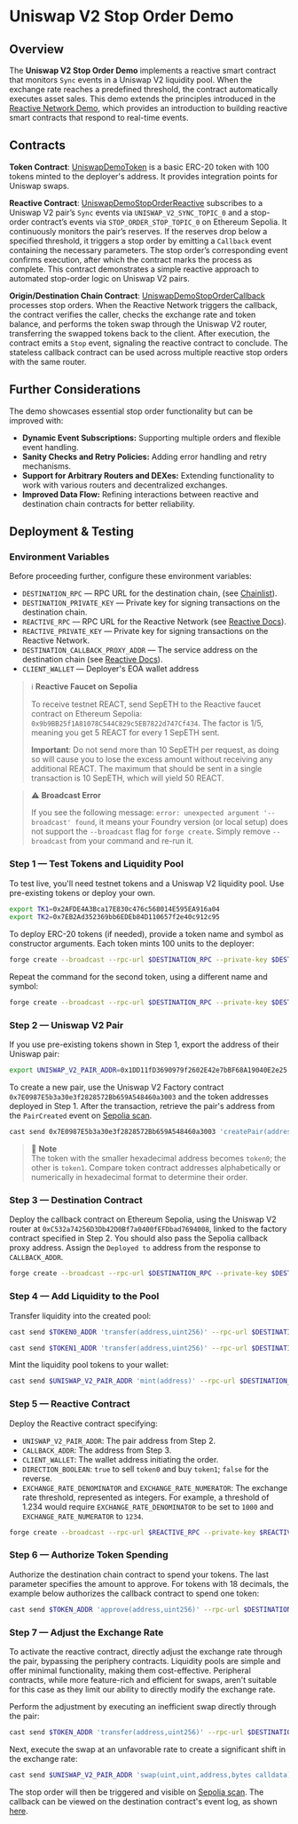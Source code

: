 # Uniswap V2 Stop Order Demo

## Overview

The **Uniswap V2 Stop Order Demo** implements a reactive smart contract that monitors `Sync` events in a Uniswap V2 liquidity pool. When the exchange rate reaches a predefined threshold, the contract automatically executes asset sales. This demo extends the principles introduced in the [Reactive Network Demo](https://github.com/Reactive-Network/reactive-smart-contract-demos/tree/main/src/demos/basic), which provides an introduction to building reactive smart contracts that respond to real-time events.

## Contracts

**Token Contract**: [UniswapDemoToken](https://github.com/Reactive-Network/reactive-smart-contract-demos/blob/main/src/demos/uniswap-v2-stop-order/UniswapDemoToken.sol) is a basic ERC-20 token with 100 tokens minted to the deployer's address. It provides integration points for Uniswap swaps.

**Reactive Contract**: [UniswapDemoStopOrderReactive](https://github.com/Reactive-Network/reactive-smart-contract-demos/blob/main/src/demos/uniswap-v2-stop-order/UniswapDemoStopOrderReactive.sol) subscribes to a Uniswap V2 pair’s `Sync` events via `UNISWAP_V2_SYNC_TOPIC_0` and a stop-order contract’s events via `STOP_ORDER_STOP_TOPIC_0` on Ethereum Sepolia. It continuously monitors the pair’s reserves. If the reserves drop below a specified threshold, it triggers a stop order by emitting a `Callback` event containing the necessary parameters. The stop order’s corresponding event confirms execution, after which the contract marks the process as complete. This contract demonstrates a simple reactive approach to automated stop-order logic on Uniswap V2 pairs.

**Origin/Destination Chain Contract**: [UniswapDemoStopOrderCallback](https://github.com/Reactive-Network/reactive-smart-contract-demos/blob/main/src/demos/uniswap-v2-stop-order/UniswapDemoStopOrderCallback.sol) processes stop orders. When the Reactive Network triggers the callback, the contract verifies the caller, checks the exchange rate and token balance, and performs the token swap through the Uniswap V2 router, transferring the swapped tokens back to the client. After execution, the contract emits a `Stop` event, signaling the reactive contract to conclude. The stateless callback contract can be used across multiple reactive stop orders with the same router.

## Further Considerations

The demo showcases essential stop order functionality but can be improved with:

- **Dynamic Event Subscriptions:** Supporting multiple orders and flexible event handling.
- **Sanity Checks and Retry Policies:** Adding error handling and retry mechanisms.
- **Support for Arbitrary Routers and DEXes:** Extending functionality to work with various routers and decentralized exchanges.
- **Improved Data Flow:** Refining interactions between reactive and destination chain contracts for better reliability.

## Deployment & Testing

### Environment Variables

Before proceeding further, configure these environment variables:

* `DESTINATION_RPC` — RPC URL for the destination chain, (see [Chainlist](https://chainlist.org)).
* `DESTINATION_PRIVATE_KEY` — Private key for signing transactions on the destination chain.
* `REACTIVE_RPC` — RPC URL for the Reactive Network (see [Reactive Docs](https://dev.reactive.network/reactive-mainnet)).
* `REACTIVE_PRIVATE_KEY` — Private key for signing transactions on the Reactive Network.
* `DESTINATION_CALLBACK_PROXY_ADDR` — The service address on the destination chain (see [Reactive Docs](https://dev.reactive.network/origins-and-destinations#callback-proxy-address)).
* `CLIENT_WALLET` — Deployer's EOA wallet address

> ℹ️ **Reactive Faucet on Sepolia**
> 
> To receive testnet REACT, send SepETH to the Reactive faucet contract on Ethereum Sepolia: `0x9b9BB25f1A81078C544C829c5EB7822d747Cf434`. The factor is 1/5, meaning you get 5 REACT for every 1 SepETH sent.
>
> **Important**: Do not send more than 10 SepETH per request, as doing so will cause you to lose the excess amount without receiving any additional REACT. The maximum that should be sent in a single transaction is 10 SepETH, which will yield 50 REACT.

> ⚠️ **Broadcast Error**
> 
> If you see the following message: `error: unexpected argument '--broadcast' found`, it means your Foundry version (or local setup) does not support the `--broadcast` flag for `forge create`. Simply remove `--broadcast` from your command and re-run it.

### Step 1 — Test Tokens and Liquidity Pool

To test live, you'll need testnet tokens and a Uniswap V2 liquidity pool. Use pre-existing tokens or deploy your own.

```bash
export TK1=0x2AFDE4A3Bca17E830c476c568014E595EA916a04
export TK2=0x7EB2Ad352369bb6EDEb84D110657f2e40c912c95
```

To deploy ERC-20 tokens (if needed), provide a token name and symbol as constructor arguments. Each token mints 100 units to the deployer:

```bash
forge create --broadcast --rpc-url $DESTINATION_RPC --private-key $DESTINATION_PRIVATE_KEY src/demos/uniswap-v2-stop-order/UniswapDemoToken.sol:UniswapDemoToken --constructor-args TK1 TK1
```

Repeat the command for the second token, using a different name and symbol:

```bash
forge create --broadcast --rpc-url $DESTINATION_RPC --private-key $DESTINATION_PRIVATE_KEY src/demos/uniswap-v2-stop-order/UniswapDemoToken.sol:UniswapDemoToken --constructor-args TK2 TK2
```

### Step 2 — Uniswap V2 Pair

If you use pre-existing tokens shown in Step 1, export the address of their Uniswap pair:

```bash
export UNISWAP_V2_PAIR_ADDR=0x1DD11fD3690979f2602E42e7bBF68A19040E2e25
```

To create a new pair, use the Uniswap V2 Factory contract `0x7E0987E5b3a30e3f2828572Bb659A548460a3003` and the token addresses deployed in Step 1. After the transaction, retrieve the pair's address from the `PairCreated` event on [Sepolia scan](https://sepolia.etherscan.io/tx/0x4a373bc6ebe815105abf44e6b26e9cdcd561fb9e796196849ae874c7083692a4/advanced#eventlog).

```bash
cast send 0x7E0987E5b3a30e3f2828572Bb659A548460a3003 'createPair(address,address)' --rpc-url $DESTINATION_RPC --private-key $DESTINATION_PRIVATE_KEY $TOKEN0_ADDR $TOKEN1_ADDR
```

> 📝 **Note**  
> The token with the smaller hexadecimal address becomes `token0`; the other is `token1`. Compare token contract addresses alphabetically or numerically in hexadecimal format to determine their order.

### Step 3 — Destination Contract

Deploy the callback contract on Ethereum Sepolia, using the Uniswap V2 router at `0xC532a74256D3Db42D0Bf7a0400fEFDbad7694008`, linked to the factory contract specified in Step 2. You should also pass the Sepolia callback proxy address. Assign the `Deployed to` address from the response to `CALLBACK_ADDR`.

```bash
forge create --broadcast --rpc-url $DESTINATION_RPC --private-key $DESTINATION_PRIVATE_KEY src/demos/uniswap-v2-stop-order/UniswapDemoStopOrderCallback.sol:UniswapDemoStopOrderCallback --value 0.02ether --constructor-args $DESTINATION_CALLBACK_PROXY_ADDR 0xC532a74256D3Db42D0Bf7a0400fEFDbad7694008
```

### Step 4 — Add Liquidity to the Pool

Transfer liquidity into the created pool:

```bash
cast send $TOKEN0_ADDR 'transfer(address,uint256)' --rpc-url $DESTINATION_RPC --private-key $DESTINATION_PRIVATE_KEY $UNISWAP_V2_PAIR_ADDR 10000000000000000000
```

```bash
cast send $TOKEN1_ADDR 'transfer(address,uint256)' --rpc-url $DESTINATION_RPC --private-key $DESTINATION_PRIVATE_KEY $UNISWAP_V2_PAIR_ADDR 10000000000000000000
```

Mint the liquidity pool tokens to your wallet:

```bash
cast send $UNISWAP_V2_PAIR_ADDR 'mint(address)' --rpc-url $DESTINATION_RPC --private-key $DESTINATION_PRIVATE_KEY $CLIENT_WALLET
```

### Step 5 — Reactive Contract

Deploy the Reactive contract specifying:

- `UNISWAP_V2_PAIR_ADDR`: The pair address from Step 2.
- `CALLBACK_ADDR`: The address from Step 3.
- `CLIENT_WALLET`: The wallet address initiating the order.
- `DIRECTION_BOOLEAN`: `true` to sell `token0` and buy `token1`; `false` for the reverse.
- `EXCHANGE_RATE_DENOMINATOR` and `EXCHANGE_RATE_NUMERATOR`: The exchange rate threshold, represented as integers. For example, a threshold of 1.234 would require `EXCHANGE_RATE_DENOMINATOR` to be set to `1000` and `EXCHANGE_RATE_NUMERATOR` to `1234`.

```bash
forge create --broadcast --rpc-url $REACTIVE_RPC --private-key $REACTIVE_PRIVATE_KEY src/demos/uniswap-v2-stop-order/UniswapDemoStopOrderReactive.sol:UniswapDemoStopOrderReactive --value 0.1ether --constructor-args $UNISWAP_V2_PAIR_ADDR $CALLBACK_ADDR $CLIENT_WALLET $DIRECTION_BOOLEAN $EXCHANGE_RATE_DENOMINATOR $EXCHANGE_RATE_NUMERATOR
```

### Step 6 — Authorize Token Spending

Authorize the destination chain contract to spend your tokens. The last parameter specifies the amount to approve. For tokens with 18 decimals, the example below authorizes the callback contract to spend one token:

```bash
cast send $TOKEN_ADDR 'approve(address,uint256)' --rpc-url $DESTINATION_RPC --private-key $DESTINATION_PRIVATE_KEY $CALLBACK_ADDR 1000000000000000000
```

### Step 7 — Adjust the Exchange Rate

To activate the reactive contract, directly adjust the exchange rate through the pair, bypassing the periphery contracts. Liquidity pools are simple and offer minimal functionality, making them cost-effective. Peripheral contracts, while more feature-rich and efficient for swaps, aren't suitable for this case as they limit our ability to directly modify the exchange rate.

Perform the adjustment by executing an inefficient swap directly through the pair:

```bash
cast send $TOKEN_ADDR 'transfer(address,uint256)' --rpc-url $DESTINATION_RPC --private-key $DESTINATION_PRIVATE_KEY $UNISWAP_V2_PAIR_ADDR 20000000000000000
```

Next, execute the swap at an unfavorable rate to create a significant shift in the exchange rate:

```bash
cast send $UNISWAP_V2_PAIR_ADDR 'swap(uint,uint,address,bytes calldata)' --rpc-url $DESTINATION_RPC --private-key $DESTINATION_PRIVATE_KEY 0 5000000000000000 $CLIENT_WALLET "0x"
```

The stop order will then be triggered and visible on [Sepolia scan](https://sepolia.etherscan.io/). The callback can be viewed on the destination contract's event log, as shown [here](https://sepolia.etherscan.io/address/0xA8AE573e5227555255AAb217a86f3E9fE1Fc6631#events).